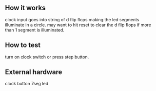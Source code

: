 <!---

This file is used to generate your project datasheet. Please fill in the information below and delete any unused
sections.

You can also include images in this folder and reference them in the markdown. Each image must be less than
512 kb in size, and the combined size of all images must be less than 1 MB.
-->

## How it works
clock input goes into string of d flip flops making the led segments illuminate in a circle.  may want to hit reset to clear the d flip flops if more than 1 segment is illuminated.

## How to test
turn on clock switch or press step button.

## External hardware
clock
button
7seg led
